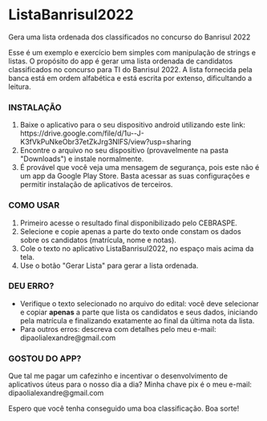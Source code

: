 # ListaBanrisul2022
<p>
Gera uma lista ordenada dos classificados no concurso do Banrisul 2022
</p>
<p>
Esse é um exemplo e exercício bem simples com manipulação de strings e listas.
O propósito do app é gerar uma lista ordenada de candidatos classificados no concurso para TI do Banrisul 2022.
A lista fornecida pela banca está em ordem alfabética e está escrita por extenso, dificultando a leitura. 
</p>

<h3><b>INSTALAÇÃO</b></h3>
<ol>
  <li>Baixe o aplicativo para o seu dispositivo android utilizando este link: https://drive.google.com/file/d/1u--J-K3fVkPuNkeObr37etZkJrg3NlFS/view?usp=sharing</li>
  <li>Encontre o arquivo no seu dispositivo (provavelmente na pasta "Downloads") e instale normalmente.</li>
  <li>É provável que você veja uma mensagem de segurança, pois este não é um app da Google Play Store. Basta acessar as suas configurações e permitir instalação de aplicativos de terceiros.</li>
</ol>

<h3><b>COMO USAR</b></h3>
<ol>
  <li>Primeiro acesse o resultado final disponibilizado pelo CEBRASPE.</li>
  <li>Selecione e copie apenas a parte do texto onde constam os dados sobre os candidatos (matrícula, nome e notas).</li>
  <li>Cole o texto no aplicativo ListaBanrisul2022, no espaço mais acima da tela.</li>
  <li>Use o botão "Gerar Lista" para gerar a lista ordenada.</li>
</ol>

<h3><b>DEU ERRO?</b></h3>
<p>
<ul>
    <li>Verifique o texto selecionado no arquivo do edital: você deve selecionar e copiar <b>apenas</b> a parte que lista os candidatos e seus dados, iniciando pela matrícula e finalizando exatamente ao final da última nota da lista.</li>
    <li>Para outros erros: descreva com detalhes pelo meu e-mail: dipaolialexandre@gmail.com</li></li>
</ul>
</p>
<h3><b>GOSTOU DO APP?</b></h3>
<p>Que tal me pagar um cafezinho e incentivar o desenvolvimento de aplicativos úteus para o nosso dia a dia? Minha chave pix é o meu e-mail: dipaolialexandre@gmail.com</p>
<p>Espero que você tenha conseguido uma boa classificação. Boa sorte!</p>
